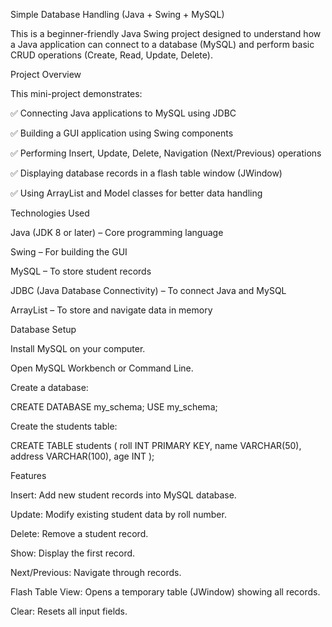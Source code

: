 Simple Database Handling (Java + Swing + MySQL)

This is a beginner-friendly Java Swing project designed to understand how a Java application can connect to a database (MySQL) and perform basic CRUD operations (Create, Read, Update, Delete).


Project Overview

This mini-project demonstrates:

✅ Connecting Java applications to MySQL using JDBC

✅ Building a GUI application using Swing components

✅ Performing Insert, Update, Delete, Navigation (Next/Previous) operations

✅ Displaying database records in a flash table window (JWindow)

✅ Using ArrayList and Model classes for better data handling





Technologies Used

Java (JDK 8 or later) – Core programming language

Swing – For building the GUI

MySQL – To store student records

JDBC (Java Database Connectivity) – To connect Java and MySQL

ArrayList – To store and navigate data in memory




Database Setup

Install MySQL on your computer.

Open MySQL Workbench or Command Line.

Create a database:

CREATE DATABASE my_schema;
USE my_schema;

Create the students table:

CREATE TABLE students (
    roll INT PRIMARY KEY,
    name VARCHAR(50),
    address VARCHAR(100),
    age INT
);




Features

Insert: Add new student records into MySQL database.

Update: Modify existing student data by roll number.

Delete: Remove a student record.

Show: Display the first record.

Next/Previous: Navigate through records.

Flash Table View: Opens a temporary table (JWindow) showing all records.

Clear: Resets all input fields.
